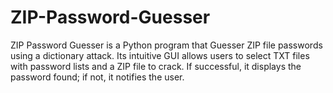# ZIP-Password-Guesser
ZIP Password Guesser is a Python program that Guesser ZIP file passwords using a dictionary attack. Its intuitive GUI allows users to select TXT files with password lists and a ZIP file to crack. If successful, it displays the password found; if not, it notifies the user.
